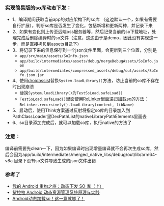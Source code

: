 ### 实现简易版的so库动态下发：
- 1、编译期间获取当前app的对应架构下的so库 （这边默认一个，如果有需要自行扩展），判断so库是否发生了变化，包括新增和更新两种，并记录下来
- 2、如果有变化则上传至远端oss服务器等，然后记录当前的so下载地址，处理完成后删除编译时的so文件（注意，这边由于是demo，因此没有实现这一步，而是直接拷贝到assets目录下）
- 3、将记录下来的信息保存到一个json文件里面，会更新到三个位置，分别是
  - `app/src/main/assets/SoInfo.json`
  - `app/build/intermediates/assets/debug/mergeDebugAssets/SoInfo.json`
  - `app/build/intermediates/compressed_assets/debug/out/assets/SoInfo.json.jar`
- 4、使用[droidassist](https://github.com/didi/DroidAssist)替换`System.loadLibrary()`方法，防止当前的so库不存在时出现崩溃
  - 替换`System.loadLibrary()`为`TestSoLoad.safeLoad()`
  - `TestSoLoad.safeLoad()`里面使用[ReLinker](https://github.com/KeepSafe/ReLinker)里面递归加载so的方法：`ReLinker.recursively().loadLibrary(context, libName)`
- 5、启动后，使用Think方案通过反射将指定so库的目录加入到PathClassLoader里DexPathList的nativeLibraryPathElements里面去
- 6、so目录添加完成后，就可以加载so库，执行native的方法了

### **注意：** 
编译前需要先clean一下，因为如果编译时出现增量编译就不会再次生成so库，然后会因为app/build/intermediates/merged_native_libs/debug/out/lib/arm64-v8a 目录下没有so文件导致生成的json文件出错

### 参考了
- [我的 Android 重构之旅：动态下发 SO 库（上）](https://www.jianshu.com/p/260137fdf7c5)
- [货拉拉 Android 动态资源管理系统原理与实践](https://juejin.cn/post/7113703128733581342)
- [Android动态加载so！这一篇就够了！](https://juejin.cn/post/7107958280097366030)